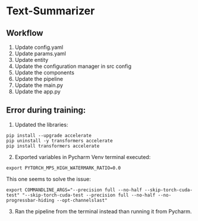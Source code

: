 # Text-Summarizer

## Workflow
1. Update config.yaml
2. Update params.yaml
3. Update entity
4. Update the configuration manager in src config
5. Update the components
6. Update the pipeline
7. Update the main.py
8. Update the app.py


## Error during training:
1. Updated the libraries:
```
pip install --upgrade accelerate
pip uninstall -y transformers accelerate
pip install transformers accelerate
```
2. Exported variables in Pycharm Venv terminal executed:
```
export PYTORCH_MPS_HIGH_WATERMARK_RATIO=0.0 
```
This one seems to solve the issue:
```
export COMMANDLINE_ARGS="--precision full --no-half --skip-torch-cuda-test" "--skip-torch-cuda-test --precision full --no-half --no-progressbar-hiding --opt-channelslast"
```
3. Ran the pipeline from the terminal instead than running it from Pycharm. 